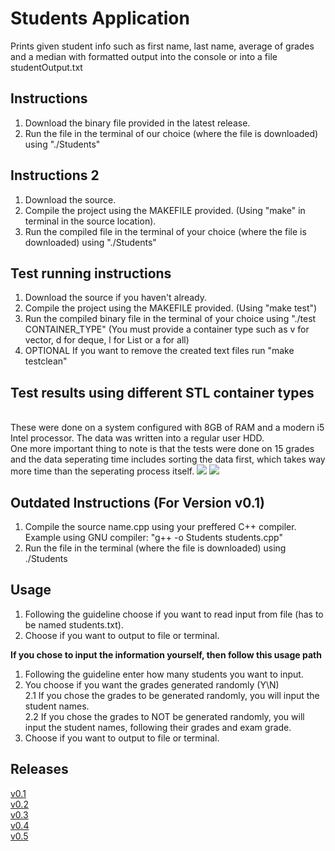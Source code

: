 # Students Application 
Prints given student info such as first name, last name, average of grades and a median with formatted output into the console or into a file studentOutput.txt

## Instructions

1. Download the binary file provided in the latest release.
2. Run the file in the terminal of our choice  (where the file is downloaded) using "./Students"

## Instructions 2

1. Download the source.
2. Compile the project using the MAKEFILE provided. (Using "make" in terminal in the source location).
3. Run the compiled file in the terminal of your choice (where the file is downloaded) using "./Students"

## Test running instructions

1. Download the source if you haven't already.
2. Compile the project using the MAKEFILE provided. (Using "make test")
3. Run the compiled binary file in the terminal of your choice using "./test CONTAINER_TYPE" (You must provide a container type such as v for vector, d for deque, l for List or a for all)
4. OPTIONAL If you want to remove the created text files run "make testclean"

## Test results using different STL container types
<br />These were done on a system configured with 8GB of RAM and a modern i5 Intel processor. The data was written into a regular user HDD.
<br />One more important thing to note is that the tests were done on 15 grades and the data seperating time includes sorting the data first, which takes way more time than the seperating process itself.
![](https://i.imgur.com/Adx5wrG.png)
![](https://i.imgur.com/nRWJRZO.png)

## Outdated Instructions (For Version v0.1)

1. Compile the source name.cpp using your preffered C++ compiler. Example using GNU compiler: "g++ -o Students students.cpp"
2. Run the file in the terminal (where the file is downloaded) using ./Students
  
## Usage
1. Following the guideline choose if you want to read input from file (has to be named students.txt).
2. Choose if you want to output to file or terminal.

<b>If you chose to input the information yourself, then follow this usage path</b>
1. Following the guideline enter how many students you want to input.
2. You choose if you want the grades generated randomly (Y\N)
<br />2.1 If you chose the grades to be generated randomly, you will input the student names.
<br />2.2 If you chose the grades to NOT be generated randomly, you will input the student names, following their grades and exam grade.
3. Choose if you want to output to file or terminal.


## Releases
 [v0.1](https://github.com/NeonRice/students/releases/tag/v0.1) 
 <br />[v0.2](https://github.com/NeonRice/students/releases/tag/v0.2)
 <br />[v0.3](https://github.com/NeonRice/students/releases/tag/v0.3)
 <br />[v0.4](https://github.com/NeonRice/students/releases/tag/v0.4)
 <br />[v0.5](https://github.com/NeonRice/students/releases/tag/v0.5)

  
